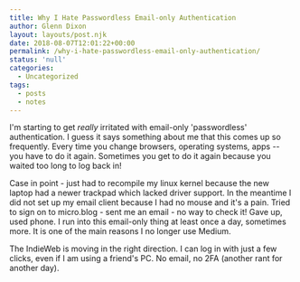 ```yaml
---
title: Why I Hate Passwordless Email-only Authentication
author: Glenn Dixon
layout: layouts/post.njk
date: 2018-08-07T12:01:22+00:00
permalink: /why-i-hate-passwordless-email-only-authentication/
status: 'null'
categories:
  - Uncategorized
tags:
  - posts
  - notes
---
```

I'm starting to get _really_ irritated with email-only 'passwordless' authentication. I guess it says something about me that this comes up so frequently. Every time you change browsers, operating systems, apps -- you have to do it again. Sometimes you get to do it again because you waited too long to log back in!

<!-- excerpt -->
Case in point - just had to recompile my linux kernel because the new laptop had a newer trackpad which lacked driver support. In the meantime I did not set up my email client because I had no mouse and it's a pain. Tried to sign on to micro.blog - sent me an email - no way to check it! Gave up, used phone. I run into this email-only thing at least once a day, sometimes more. It is one of the main reasons I no longer use Medium.

The IndieWeb is moving in the right direction. I can log in with just a few clicks, even if I am using a friend's PC. No email, no 2FA (another rant for another day).